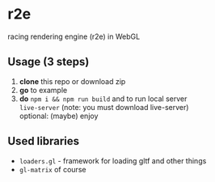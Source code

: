 # r2e
racing rendering engine (r2e) in WebGL


## Usage (3 steps)
1. **clone** this repo or download zip
2. **go** to example  
3. **do** `npm i && npm run build` and to run local server  
`live-server` (note: you must download live-server)  
optional: (maybe) enjoy

## Used libraries
* `loaders.gl` - framework for loading gltf and other things  
* `gl-matrix` of course

